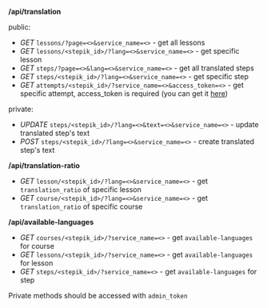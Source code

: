 **/api/translation**

public:

* *GET* `lessons/?page=<>&service_name=<>` - get all lessons
* *GET* `lessons/<stepik_id>/?lang=<>&service_name=<>` - get specific lesson
* *GET* `steps/?page=<>&lang=<>&service_name=<>` - get all translated steps
* *GET* `steps/<stepik_id>/?lang=<>&service_name=<>` - get specific step
* *GET* `attempts/<stepik_id>/?service_name=<>&access_token=<>` - get specific attempt, access_token is required (you can get it [here](https://stepik.org/oauth2/applications/))

private:

* *UPDATE* `steps/<stepik_id>/?lang=<>&text=<>&service_name=<>` - update translated step's text
* *POST* `steps/<stepik_id>/?lang=<>&service_name=<>` - create translated step's text


**/api/translation-ratio**
* *GET* `lesson/<stepik_id>/?lang=<>&service_name=<>` - get `translation_ratio` of specific lesson
* *GET* `course/<stepik_id>/?lang=<>&service_name=<>` - get `translation_ratio` of specific course

**/api/available-languages**
* *GET* `courses/<stepik_id>/?service_name=<>` - get `available-languages` for course
* *GET* `lessons/<stepik_id>/?service_name=<>` - get `available-languages` for lesson
* *GET* `steps/<stepik_id>/?service_name=<>` - get `available-languages` for step

Private methods should be accessed with `admin_token`
